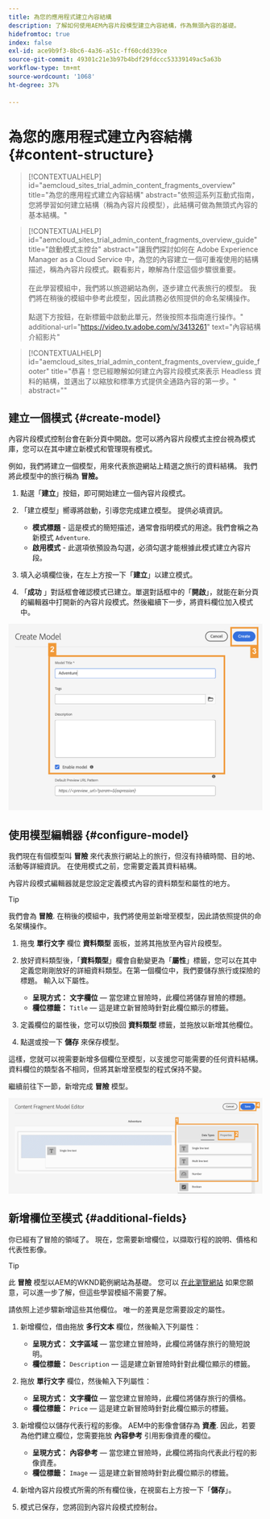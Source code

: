 ```yaml
---
title: 為您的應用程式建立內容結構
description: 了解如何使用AEM內容片段模型建立內容結構，作為無頭內容的基礎。
hidefromtoc: true
index: false
exl-id: ace9b9f3-8bc6-4a36-a51c-ff60cdd339ce
source-git-commit: 49301c21e3b97b4bdf29fdccc53339149ac5a63b
workflow-type: tm+mt
source-wordcount: '1068'
ht-degree: 37%

---
```



# 為您的應用程式建立內容結構 {#content-structure}

>[!CONTEXTUALHELP]
>id="aemcloud_sites_trial_admin_content_fragments_overview"
>title="為您的應用程式建立內容結構"
>abstract="依照這系列互動式指南，您將學習如何建立結構（稱為內容片段模型），此結構可做為無頭式內容的基本結構。"

>[!CONTEXTUALHELP]
>id="aemcloud_sites_trial_admin_content_fragments_overview_guide"
>title="啟動模式主控台"
>abstract="讓我們探討如何在 Adobe Experience Manager as a Cloud Service 中，為您的內容建立一個可重複使用的結構描述，稱為內容片段模式。觀看影片，瞭解為什麼這個步驟很重要。<br><br>在此學習模組中，我們將以旅遊網站為例，逐步建立代表旅行的模型。 我們將在稍後的模組中參考此模型，因此請務必依照提供的命名架構操作。<br><br>點選下方按鈕，在新標籤中啟動此單元，然後按照本指南進行操作。"
>additional-url="https://video.tv.adobe.com/v/3413261" text="內容結構介紹影片"

>[!CONTEXTUALHELP]
>id="aemcloud_sites_trial_admin_content_fragments_overview_guide_footer"
>title="恭喜！您已經瞭解如何建立內容片段模式來表示 Headless 資料的結構，並邁出了以縮放和標準方式提供全通路內容的第一步。"
>abstract=""

## 建立一個模式 {#create-model}

內容片段模式控制台會在新分頁中開啟。您可以將內容片段模式主控台視為模式庫，您可以在其中建立新模式和管理現有模式。

例如，我們將建立一個模型，用來代表旅遊網站上精選之旅行的資料結構。 我們將此模型中的旅行稱為 **冒險。**

1. 點選「**建立**」按鈕，即可開始建立一個內容片段模式。

1. 「建立模型」嚮導將啟動，引導您完成建立模型。 提供必填資訊。

   * **模式標題** - 這是模式的簡短描述，通常會指明模式的用途。我們會稱之為新模式 `Adventure`.
   * **啟用模式** - 此選項依預設為勾選，必須勾選才能根據此模式建立內容片段。

1. 填入必填欄位後，在左上方按一下「**建立**」以建立模式。

1. 「**成功** 」對話框會確認模式已建立。單選對話框中的「**開啟**」，就能在新分頁的編輯器中打開新的內容片段模式。然後繼續下一步，將資料欄位加入模式中。

![建立內容片段模式的第二步和第三步](assets/do-not-localize/create-model.png)

## 使用模型編輯器 {#configure-model}

我們現在有個模型叫 **冒險** 來代表旅行網站上的旅行，但沒有持續時間、目的地、活動等詳細資訊。 在使用模式之前，您需要定義其資料結構。

內容片段模式編輯器就是您設定定義模式內容的資料類型和屬性的地方。

>[!TIP]
>
>我們會為 **冒險**. 在稍後的模組中，我們將使用並新增至模型，因此請依照提供的命名架構操作。

1. 拖曳 **單行文字** 欄位 **資料類型** 面板，並將其拖放至內容片段模型。

1. 放好資料類型後，「**資料類型**」欄會自動變更為「**屬性**」標籤，您可以在其中定義您剛剛放好的詳細資料類型。在第一個欄位中，我們要儲存旅行或探險的標題。 輸入以下屬性。

   * **呈現方式：** **文字欄位**  — 當您建立冒險時，此欄位將儲存冒險的標題。
   * **欄位標籤：** `Title`  — 這是建立新冒險時針對此欄位顯示的標籤。

1. 定義欄位的屬性後，您可以切換回 **資料類型** 標籤，並拖放以新增其他欄位。

1. 點選或按一下 **儲存** 來保存模型。

這樣，您就可以視需要新增多個欄位至模型，以支援您可能需要的任何資料結構。 資料欄位的類型各不相同，但將其新增至模型的程式保持不變。

繼續前往下一節，新增完成 **冒險** 模型。

![在模式中新增欄位的第一步、第二步和第三步](assets/do-not-localize/define-model-fields.png)

## 新增欄位至模式 {#additional-fields}

你已經有了冒險的領域了。 現在，您需要新增欄位，以擷取行程的說明、價格和代表性影像。

>[!TIP]
>
>此 **冒險** 模型以AEM的WKND範例網站為基礎。 您可以 [在此瀏覽網站](https://wknd.site/us/en/adventures/yosemite-backpacking.html) 如果您願意，可以進一步了解，但這些學習模組不需要了解。

請依照上述步驟新增這些其他欄位。 唯一的差異是您需要設定的屬性。

1. 新增欄位，借由拖放 **多行文本** 欄位，然後輸入下列屬性：

   * **呈現方式：** **文字區域**  — 當您建立冒險時，此欄位將儲存旅行的簡短說明。
   * **欄位標籤：** `Description`  — 這是建立新冒險時針對此欄位顯示的標籤。

1. 拖放 **單行文字** 欄位，然後輸入下列屬性：

   * **呈現方式：** **文字欄位**  — 當您建立冒險時，此欄位將儲存旅行的價格。
   * **欄位標籤：** `Price`  — 這是建立新冒險時針對此欄位顯示的標籤。

1. 新增欄位以儲存代表行程的影像。 AEM中的影像會儲存為 **資產**. 因此，若要為他們建立欄位，您需要拖放 **內容參考** 引用影像資產的欄位。

   * **呈現方式：** **內容參考**  — 當您建立冒險時，此欄位將指向代表此行程的影像資產。
   * **欄位標籤：** `Image`  — 這是建立新冒險時針對此欄位顯示的標籤。

1. 新增內容片段模式所需的所有欄位後，在視窗右上方按一下「**儲存**」。

1. 模式已保存，您將回到內容片段模式控制台。

